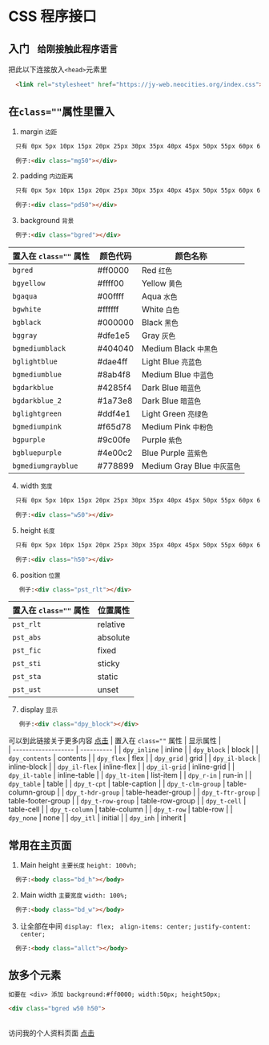 # CSS 程序接口

## 入门 ``` 给刚接触此程序语言```

把此以下连接放入`<head>`元素里

```html
  <link rel="stylesheet" href="https://jy-web.neocities.org/index.css">
```


## 在`class=""`属性里置入
  1. margin `边距`
  ```txt
    只有 0px 5px 10px 15px 20px 25px 30px 35px 40px 45px 50px 55px 60px 65px 70px 75px 80px 85px 90px 95px 100px 
  ```
  ```html
    例子:<div class="mg50"></div>
  ```
  2. padding `内边距离`
  ```txt
    只有 0px 5px 10px 15px 20px 25px 30px 35px 40px 45px 50px 55px 60px 65px 70px 75px 80px 85px 90px 95px 100px 
  ```
  ```html
    例子:<div class="pd50"></div>
  ```
  3. background `背景`
  ```html
    例子:<div class="bgred"></div>
  ```
| 置入在 `class=""` 属性   | 颜色代码 | 颜色名称                                                                                                                               
| ------------------- | ---------- | ----------|
| `bgred` | #ff0000 | Red `红色` |
| `bgyellow` | #ffff00 | Yellow `黄色` |
| `bgaqua` | #00ffff | Aqua `水色` |
| `bgwhite` | #ffffff | White `白色` |
| `bgblack` | #000000 | Black `黑色` |
| `bggray` | #dfe1e5 | Gray `灰色` |
| `bgmediumblack` | #404040 | Medium Black `中黑色` |
| `bglightblue` | #dae4ff | Light Blue `亮蓝色`|
| `bgmediumblue` | #8ab4f8 | Medium Blue `中蓝色`|
| `bgdarkblue` | #4285f4 | Dark Blue `暗蓝色`|
| `bgdarkblue_2` | #1a73e8 | Dark Blue `暗蓝色` |
| `bglightgreen` | #ddf4e1 | Light Green `亮绿色` |
| `bgmediumpink` | #f65d78 | Medium Pink `中粉色`|
| `bgpurple` | #9c00fe | Purple `紫色`|
| `bgbluepurple` | #4e00c2 | Blue Purple `蓝紫色` |
| `bgmediumgrayblue` | #778899 | Medium Gray Blue `中灰蓝色` |

4. width `宽度`
  ```txt
    只有 0px 5px 10px 15px 20px 25px 30px 35px 40px 45px 50px 55px 60px 65px 70px 75px 80px 85px 90px 95px 100px 
  ```
  ```html
    例子:<div class="w50"></div>
  ```
5. height `长度`
```txt
  只有 0px 5px 10px 15px 20px 25px 30px 35px 40px 45px 50px 55px 60px 65px 70px 75px 80px 85px 90px 95px 100px 
```
```html
  例子:<div class="h50"></div>
```
6. position `位置`
 ```html
    例子:<div class="pst_rlt"></div>
 ```
| 置入在 `class=""` 属性   | 位置属性 |                                                                                                                            
| ------------------- | ---------- |
| `pst_rlt` | relative |
| `pst_abs` | absolute |
| `pst_fic` | fixed |
| `pst_sti` | sticky |
| `pst_sta` | static |
| `pst_ust` | unset |

7. display `显示`
 ```html
    例子:<div class="dpy_block"></div>
 ```
可以到此链接关于更多内容 [点击](https://www.w3schools.com/cssref/pr_class_display.asp)
| 置入在 `class=""` 属性   | 显示属性 |                                                                                                                           
| ------------------- | ---------- |
| `dpy_inline` | inline |
| `dpy_block` | block |
| `dpy_contents` | contents |
| `dpy_flex` | flex |
| `dpy_grid` | grid |
| `dpy_il-block` | inline-block |
| `dpy_il-flex` | inline-flex |
| `dpy_il-grid` | inline-grid |
| `dpy_il-table` | inline-table |
| `dpy_lt-item` | list-item |
| `dpy_r-in` | run-in |
| `dpy_table` | table |
| `dpy_t-cpt` | table-caption |
| `dpy_t-clm-group` | table-column-group |
| `dpy_t-hdr-group` | table-header-group |
| `dpy_t-ftr-group` | table-footer-group |
| `dpy_t-row-group` | table-row-group |
| `dpy_t-cell` | table-cell |
| `dpy_t-column` | table-column |
| `dpy_t-row` | table-row |
| `dpy_none` | none |
| `dpy_itl` | initial |
| `dpy_inh` | inherit |

## 常用在主页面
1. Main height `主要长度`
  `height: 100vh;`
```html
  例子:<body class="bd_h"></body>
```
2. Main width `主要宽度`
  `width: 100%;`
```html
  例子:<body class="bd_w"></body>
```
3. 让全部在中间
  `display: flex;`
  ` align-items: center;`
  `justify-content: center;` 
```html
  例子:<body class="allct"></body>
```

## 放多个元素
```txt
如要在 <div> 添加 background:#ff0000; width:50px; height50px;
```
```html
<div class="bgred w50 h50">
```
##
访问我的个人资料页面 [点击](https://github.com/MASTER0811)




